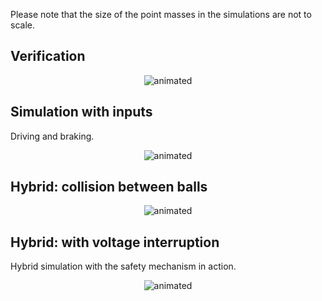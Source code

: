 Please note that the size of the point masses in the simulations are not
to scale.
## Verification
<p align="center">
  <img src="media/verification.gif" alt="animated" />
</p>

## Simulation with inputs
Driving and braking.
<p align="center">
  <img src="media/simulation.gif" alt="animated" />
</p>

## Hybrid: collision between balls
<p align="center">
  <img src="media/hybrid_1.gif" alt="animated" />
</p>

## Hybrid: with voltage interruption
Hybrid simulation with the safety mechanism in action.
<p align="center">
  <img src="media/hybrid_2.gif" alt="animated" />
</p>
